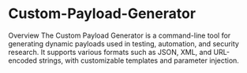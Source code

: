 # Custom-Payload-Generator
Overview
The Custom Payload Generator is a command-line tool for generating dynamic payloads used in testing, automation, and security research. It supports various formats such as JSON, XML, and URL-encoded strings, with customizable templates and parameter injection.
